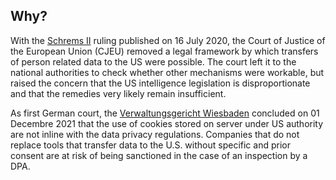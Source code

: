 ## Why?

With the [Schrems II](https://curia.europa.eu/juris/documents.jsf?num=C-311/18) ruling published on 16 July 2020, the Court of Justice of the European Union (CJEU) removed a legal framework by which transfers of person related data to the US were possible. The court left it to the national authorities to check whether other mechanisms were workable, but raised the concern that the US intelligence legislation is disproportionate and that the remedies very likely remain insufficient. 

As first German court, the [Verwaltungsgericht Wiesbaden](https://rsw.beck.de/aktuell/daily/meldung/detail/vg-wiesbaden-einbindung-von-cookie-dienst-mit-datenverarbeitung-in-den-usa-unzulaessig) concluded on 01 Decembre 2021 that the use of cookies stored on server under US authority are not inline with the data privacy regulations. Companies that do not replace tools that transfer data to the U.S. without specific and prior consent are at risk of being sanctioned in the case of an inspection by a DPA. 
